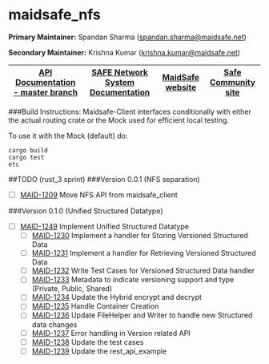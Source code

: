 # maidsafe_nfs

**Primary Maintainer:**     Spandan Sharma (spandan.sharma@maidsafe.net)

**Secondary Maintainer:**   Krishna Kumar (krishna.kumar@maidsafe.net)


| [API Documentation - master branch](http://maidsafe.net/maidsafe_nfs/master) | [SAFE Network System Documentation](http://systemdocs.maidsafe.net) | [MaidSafe website](http://maidsafe.net) | [Safe Community site](https://forum.safenetwork.io) |
|:------:|:-------:|:-------:|:-------:|

###Build Instructions:
Maidsafe-Client interfaces conditionally with either the actual routing crate or the Mock used for efficient local testing.

To use it with the Mock (default) do:
```
cargo build
cargo test
etc
```
##TODO (rust_3 sprint)
###Version 0.0.1 (NFS separation)
- [ ] [MAID-1209](https://maidsafe.atlassian.net/browse/MAID-1209) Move NFS API from maidsafe_client

###Version 0.1.0 (Unified Structured Datatype)
- [ ] [MAID-1249](https://maidsafe.atlassian.net/browse/MAID-1249) Implement Unified Structured Datatype
    - [ ] [MAID-1230](https://maidsafe.atlassian.net/browse/MAID-1230) Implement a handler for Storing Versioned Structured Data
    - [ ] [MAID-1231](https://maidsafe.atlassian.net/browse/MAID-1231) Implement a handler for Retrieving Versioned Structured Data
    - [ ] [MAID-1232](https://maidsafe.atlassian.net/browse/MAID-1232) Write Test Cases for Versioned Structured Data handler
    - [ ] [MAID-1233](https://maidsafe.atlassian.net/browse/MAID-1233) Metadata to indicate versioning support and type (Private, Public, Shared)
    - [ ] [MAID-1234](https://maidsafe.atlassian.net/browse/MAID-1234) Update the Hybrid encrypt and decrypt
    - [ ] [MAID-1235](https://maidsafe.atlassian.net/browse/MAID-1235) Handle Container Creation
    - [ ] [MAID-1236](https://maidsafe.atlassian.net/browse/MAID-1236) Update FileHelper and Writer to handle new Structured data changes
    - [ ] [MAID-1237](https://maidsafe.atlassian.net/browse/MAID-1237) Error handling in Version related API
    - [ ] [MAID-1238](https://maidsafe.atlassian.net/browse/MAID-1238) Update the test cases
    - [ ] [MAID-1239](https://maidsafe.atlassian.net/browse/MAID-1239) Update the rest_api_example
